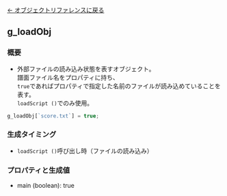 [← オブジェクトリファレンスに戻る](ObjectReferenceIndex.html)  

## g_loadObj

### 概要
- 外部ファイルの読み込み状態を表すオブジェクト。  
譜面ファイル名をプロパティに持ち、  
`true`であればプロパティで指定した名前のファイルが読み込めていることを表す。  
`loadScript ()`でのみ使用。
```javascript
g_loadObj[`score.txt`] = true;
```

### 生成タイミング
- `loadScript ()`呼び出し時（ファイルの読み込み）

### プロパティと生成値
- main (boolean): true

